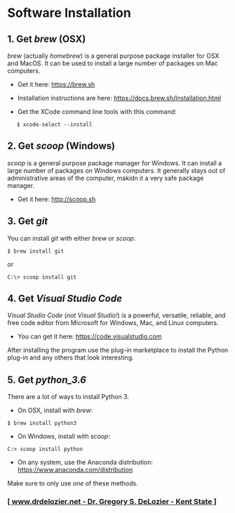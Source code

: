 # Software Installation

## 1. Get _brew_ (OSX)

_brew_ (actually _homebrew_) is a general purpose package installer for OSX and MacOS. It can be used to install a large number of packages on Mac computers.

* Get it here: <https://brew.sh>

* Installation instructions are here: <https://docs.brew.sh/Installation.html>
* Get the XCode command line tools with this command:

```
   $ xcode-select --install
```

## 2. Get _scoop_ (Windows)

_scoop_ is a general purpose package manager for Windows. It can install a large number of packages on Windows computers. It generally stays out of administrative areas of the computer, makidn it a very safe package manager.

* Get it here: <http://scoop.sh>

## 3. Get _git_

You can install _git_ with either _brew_ or _scoop_.

```
$ brew install git
```

or

```
C:\> scoop install git
```

## 4. Get _Visual Studio Code_

_Visual Studio Code_ (_not Visual Studio!_) is a powerful, versatile, reliable, and free code editor from Microsoft for Windows, Mac, and Linux computers.

* You can get it here: <https://code.visualstudio.com>

After installing the program use the plug-in marketplace to install the Python plug-in and any others that look interesting.

## 5. Get _python_3.6_

There are a lot of ways to install Python 3.

* On OSX, install with _brew_:

```
$ brew install python3
```

* On Windows, install with _scoop_:

```
C:> scoop install python
```

* On any system, use the Anaconda distribution: <https://www.anaconda.com/distribution>

Make sure to only use *one* of these methods.

### [[ www.drdelozier.net - Dr. Gregory S. DeLozier - Kent State ]](http://www.drdelozier.net)
